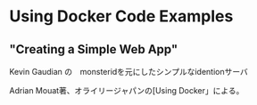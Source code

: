 # Using Docker Code Examples
## "Creating a Simple Web App"

Kevin Gaudian の　monsteridを元にしたシンプルなidentionサーバ

Adrian Mouat著、オライリージャパンの[Using Docker」による。
